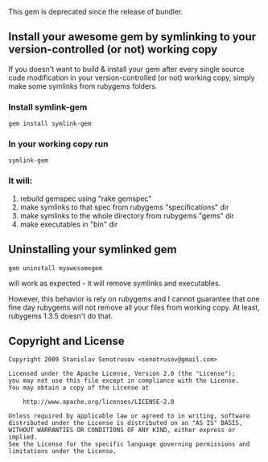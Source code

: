 
This gem is deprecated since the release of bundler.

## Install your awesome gem by symlinking to your version-controlled (or not) working copy

If you doesn't want to build & install your gem after every single source code modification
in your version-controlled (or not) working copy, simply make some symlinks from rubygems folders.

### Install symlink-gem

    gem install symlink-gem

### In your working copy run

    symlink-gem

### It will:

  1. rebuild gemspec using "rake gemspec"
  2. make symlinks to that spec from rubygems "specifications" dir
  3. make symlinks to the whole directory from rubygems "gems" dir
  4. make executables in "bin" dir


## Uninstalling your symlinked gem

    gem uninstall myawesomegem

will work as expected - it will remove symlinks and executables.

However, this behavior is rely on rubygems and I cannot guarantee that one fine day
rubygems will not remove all your files from working copy. At least, rubygems 1.3.5 doesn't do that.


## Copyright and License

```
Copyright 2009 Stanislav Senotrusov <senotrusov@gmail.com>

Licensed under the Apache License, Version 2.0 (the "License");
you may not use this file except in compliance with the License.
You may obtain a copy of the License at

    http://www.apache.org/licenses/LICENSE-2.0

Unless required by applicable law or agreed to in writing, software
distributed under the License is distributed on an "AS IS" BASIS,
WITHOUT WARRANTIES OR CONDITIONS OF ANY KIND, either express or implied.
See the License for the specific language governing permissions and
limitations under the License.
```
